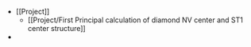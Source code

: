 - [[Project]]
	- [[Project/First Principal calculation of diamond NV center and ST1 center structure]]
-